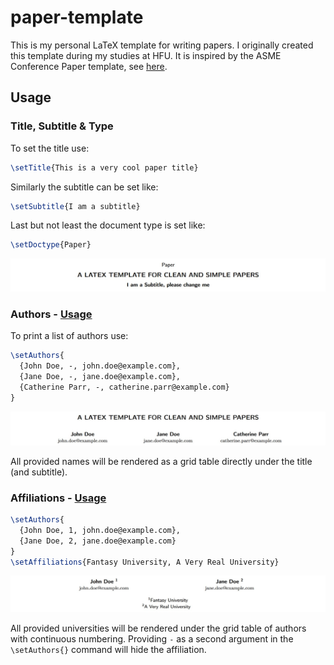 # paper-template

This is my personal LaTeX template for writing papers. I originally created this template during my studies at HFU. It
is inspired by the ASME Conference Paper template, see [here](https://www.ctan.org/pkg/asmeconf).

## Usage

### Title, Subtitle & Type

To set the title use:

```latex
\setTitle{This is a very cool paper title}
```

Similarly the subtitle can be set like:

```latex
\setSubtitle{I am a subtitle}
```

Last but not least the document type is set like:

```latex
\setDoctype{Paper}
```

![Title Example](./img/title_example.jpg)

### Authors - [Usage](https://github.com/Techassi/paper-template/blob/main/paper.tex#L14)

To print a list of authors use:

```latex
\setAuthors{
  {John Doe, -, john.doe@example.com},
  {Jane Doe, -, jane.doe@example.com},
  {Catherine Parr, -, catherine.parr@example.com}
}
```

![Authors Example](./img/authors_example.jpg)

All provided names will be rendered as a grid table directly under the title (and subtitle).

### Affiliations - [Usage](https://github.com/Techassi/paper-template/blob/main/paper.tex#L15)

```latex
\setAuthors{
  {John Doe, 1, john.doe@example.com},
  {Jane Doe, 2, jane.doe@example.com}
}
\setAffiliations{Fantasy University, A Very Real University}
```

![Affiliation Example](./img/affiliation_example.jpg)

All provided universities will be rendered under the grid table of authors with continuous numbering. Providing `-` as
a second argument in the `\setAuthors{}` command will hide the affiliation.